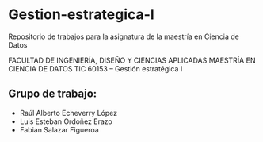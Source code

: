 # Gestion-estrategica-I
Repositorio de trabajos para la asignatura de la maestría en Ciencia de Datos

FACULTAD DE INGENIERÍA, DISEÑO Y CIENCIAS 
APLICADAS 
MAESTRÍA EN CIENCIA DE DATOS 
TIC 60153 – Gestión estratégica I 

## Grupo de trabajo:
- Raúl Alberto Echeverry López
- Luis Esteban Ordoñez Erazo
- Fabian Salazar Figueroa
